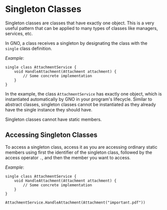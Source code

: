 # Singleton Classes

Singleton classes are classes that have exactly one object. This is a very useful pattern that can
be applied to many types of classes like managers, services, etc.

In GNO, a class receives a singleton by designating the class with the `single` class definition.

_Example_:

```gno
single class AttachmentService {
    void HandleAttachment(Attachment attachment) {
        // Some concrete implementation
    }
}
```

In the example, the class `AttachmentService` has exactly one object, which is instantiated
automatically by GNO in your program's lifecycle.
Similar to abstract classes, singleton classes cannot be instantiated as they already have the
single instance they should have.

Singleton classes cannot have static members.

## Accessing Singleton Classes

To access a singleton class, access it as you are accessing ordinary static members using first the
identifier of the singleton class, followed by the access operator `.`, and then the member you
want to access.

_Example_:

```gno
single class AttachmentService {
    void HandleAttachment(Attachment attachment) {
        // Some concrete implementation
    }
}
```

```gno
AttachmentService.HandleAttachment(Attachment("important.pdf"))
```
